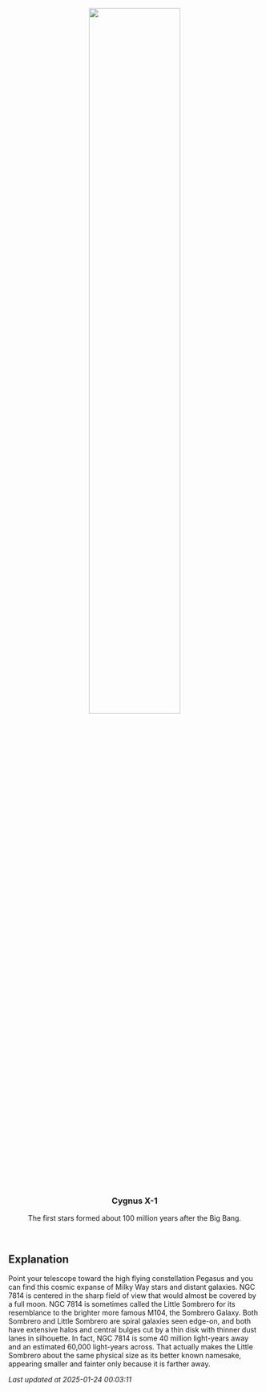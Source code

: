 <p align='center'>
    <img src='https://apod.nasa.gov/apod/image/2501/NGC_7814_crop-rev-1_1024.jpg' width='60%' />
    <h3 align="center">Cygnus X-1</h3>
    <p align="center">The first stars formed about 100 million years after the Big Bang.</p>
</p>
<br/>

Explanation
--
Point your telescope toward the high flying constellation Pegasus and you can find this cosmic expanse of Milky Way stars and distant galaxies. NGC 7814 is centered in the sharp field of view that would almost be covered by a full moon. NGC 7814 is sometimes called the Little Sombrero for its resemblance to the brighter more famous M104, the Sombrero Galaxy. Both Sombrero and Little Sombrero are spiral galaxies seen edge-on, and both have extensive halos and central bulges cut by a thin disk with thinner dust lanes in silhouette. In fact, NGC 7814 is some 40 million light-years away and an estimated 60,000 light-years across. That actually makes the Little Sombrero about the same physical size as its better known namesake, appearing smaller and fainter only because it is farther away.


*Last updated at 2025-01-24 00:03:11*
